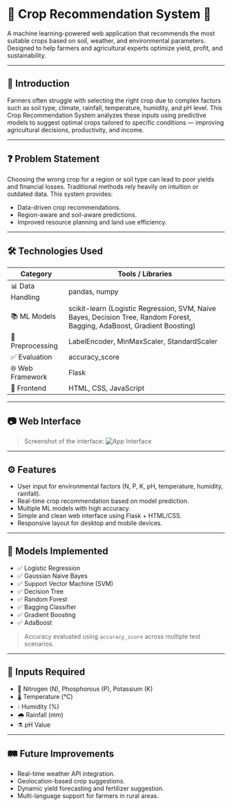 # 🌾 Crop Recommendation System 🚜

A machine learning-powered web application that recommends the most suitable crops based on soil, weather, and environmental parameters. Designed to help farmers and agricultural experts optimize yield, profit, and sustainability.

---

## 🧠 Introduction

Farmers often struggle with selecting the right crop due to complex factors such as soil type, climate, rainfall, temperature, humidity, and pH level. This Crop Recommendation System analyzes these inputs using predictive models to suggest optimal crops tailored to specific conditions — improving agricultural decisions, productivity, and income.

---

## ❓ Problem Statement

Choosing the wrong crop for a region or soil type can lead to poor yields and financial losses. Traditional methods rely heavily on intuition or outdated data. This system provides:
- Data-driven crop recommendations.
- Region-aware and soil-aware predictions.
- Improved resource planning and land use efficiency.

---

## 🛠️ Technologies Used

| Category        | Tools / Libraries                                                                 |
|-----------------|-----------------------------------------------------------------------------------|
| 📊 Data Handling | pandas, numpy                                                                   |
| 📚 ML Models     | scikit-learn (Logistic Regression, SVM, Naive Bayes, Decision Tree, Random Forest, Bagging, AdaBoost, Gradient Boosting) |
| 📏 Preprocessing | LabelEncoder, MinMaxScaler, StandardScaler                                       |
| ✅ Evaluation    | accuracy_score                                                                   |
| 🌐 Web Framework | Flask                                                                            |
| 🎨 Frontend      | HTML, CSS, JavaScript                                                            |

---

## 📷 Web Interface

> Screenshot of the interface:
![App Interface](https://github.com/user-attachments/assets/d167bef7-7dab-4424-bc4e-a251bd49d4f5)

---

## ⚙️ Features

- User input for environmental factors (N, P, K, pH, temperature, humidity, rainfall).
- Real-time crop recommendation based on model prediction.
- Multiple ML models with high accuracy.
- Simple and clean web interface using Flask + HTML/CSS.
- Responsive layout for desktop and mobile devices.

---

## 🧪 Models Implemented

- ✅ Logistic Regression
- ✅ Gaussian Naive Bayes
- ✅ Support Vector Machine (SVM)
- ✅ Decision Tree
- ✅ Random Forest
- ✅ Bagging Classifier
- ✅ Gradient Boosting
- ✅ AdaBoost

> Accuracy evaluated using `accuracy_score` across multiple test scenarios.

---

## 🌱 Inputs Required

- 🧪 Nitrogen (N), Phosphorous (P), Potassium (K)
- 🌡️ Temperature (°C)
- 💧 Humidity (%)
- 🌧️ Rainfall (mm)
- ⚗️ pH Value

---

## 🛤️ Future Improvements

- Real-time weather API integration.
- Geolocation-based crop suggestions.
- Dynamic yield forecasting and fertilizer suggestion.
- Multi-language support for farmers in rural areas.
